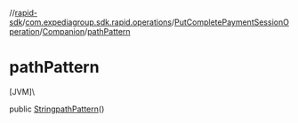 //[rapid-sdk](../../../../index.md)/[com.expediagroup.sdk.rapid.operations](../../index.md)/[PutCompletePaymentSessionOperation](../index.md)/[Companion](index.md)/[pathPattern](path-pattern.md)

# pathPattern

[JVM]\

public [String](https://docs.oracle.com/javase/8/docs/api/java/lang/String.html)[pathPattern](path-pattern.md)()

